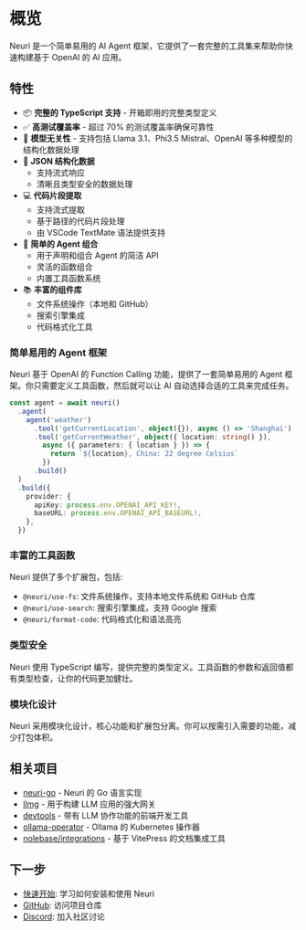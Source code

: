 # 概览

Neuri 是一个简单易用的 AI Agent 框架，它提供了一套完整的工具集来帮助你快速构建基于 OpenAI 的 AI 应用。

## 特性

- 📦 **完整的 TypeScript 支持** - 开箱即用的完整类型定义
- ✅ **高测试覆盖率** - 超过 70% 的测试覆盖率确保可靠性
- 🧠 **模型无关性** - 支持包括 Llama 3.1、Phi3.5 Mistral、OpenAI 等多种模型的结构化数据处理
- 📃 **JSON 结构化数据**
  - 支持流式响应
  - 清晰且类型安全的数据处理
- 💻 **代码片段提取**
  - 支持流式提取
  - 基于路径的代码片段处理
  - 由 VSCode TextMate 语法提供支持
- 👷 **简单的 Agent 组合**
  - 用于声明和组合 Agent 的简洁 API
  - 灵活的函数组合
  - 内置工具函数系统
- 📚 **丰富的组件库**
  - 文件系统操作（本地和 GitHub）
  - 搜索引擎集成
  - 代码格式化工具

### 简单易用的 Agent 框架

Neuri 基于 OpenAI 的 Function Calling 功能，提供了一套简单易用的 Agent 框架。你只需要定义工具函数，然后就可以让 AI 自动选择合适的工具来完成任务。

```ts
const agent = await neuri()
  .agent(
    agent('weather')
      .tool('getCurrentLocation', object({}), async () => 'Shanghai')
      .tool('getCurrentWeather', object({ location: string() }),
        async ({ parameters: { location } }) => {
          return `${location}, China: 22 degree Celsius`
        })
      .build()
  )
  .build({
    provider: {
      apiKey: process.env.OPENAI_API_KEY!,
      baseURL: process.env.OPENAI_API_BASEURL!,
    },
  })
```

### 丰富的工具函数

Neuri 提供了多个扩展包，包括:

- `@neuri/use-fs`: 文件系统操作，支持本地文件系统和 GitHub 仓库
- `@neuri/use-search`: 搜索引擎集成，支持 Google 搜索
- `@neuri/format-code`: 代码格式化和语法高亮

### 类型安全

Neuri 使用 TypeScript 编写，提供完整的类型定义。工具函数的参数和返回值都有类型检查，让你的代码更加健壮。

### 模块化设计

Neuri 采用模块化设计，核心功能和扩展包分离。你可以按需引入需要的功能，减少打包体积。

## 相关项目

- [neuri-go](https://github.com/lingticio/neuri-go) - Neuri 的 Go 语言实现
- [llmg](https://github.com/lingticio/llmg) - 用于构建 LLM 应用的强大网关
- [devtools](https://github.com/guiiai/devtools) - 带有 LLM 协作功能的前端开发工具
- [ollama-operator](https://github.com/nekomeowww/ollama-operator) - Ollama 的 Kubernetes 操作器
- [nolebase/integrations](https://github.com/nolebase/integrations) - 基于 VitePress 的文档集成工具

## 下一步

- [快速开始](/pages/zh-CN/guide/getting-started): 学习如何安装和使用 Neuri
- [GitHub](https://github.com/lingticio/neuri-js): 访问项目仓库
- [Discord](https://discord.gg/link-to-your-discord): 加入社区讨论
